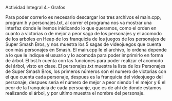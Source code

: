 Actividad Integral 4.- Grafos

Para poder correrlo es necesario descargar los tres archivos el main.cpp, program.h y personajes.txt, al correr el programa nos va mostrar una interfaz donde le iremos inidicando lo que queramos, como el orden en cuanto a victorias o de mejor a peor saga de los personajes y el acomodo de los arboles en Heap de los franquicia de los juegos de los personajes de Super Smash Bros, y nos muestra los 5 sagas de videojuegos que cuenta con más personajes en Smash. El main.cpp le el archivo, lo ordena depende a lo que le indique el usuario y lo acomoda para poder imprimirlo en forma de árbol. El bst.h cuenta con las funciones para poder realizar el acomodo del árbol, visto en clase. El personajes.txt muestra la lista de los Personajes de Super Smash Bros, los primeros números son el numero de victorias con el que cuenta cada personaje, despues es la franquicia del videojuego del personaje, despues seria el número de mejor a peor siendo 1 el mejor y 6 el peor de la franquicia de cada persoanje, que es de ahí de donde estamos realizando el árbol, y por ultimo muestra el nombre del personaje.
